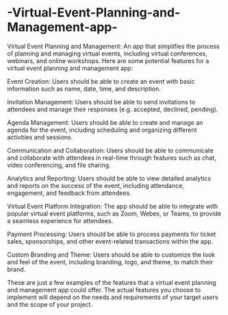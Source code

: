 # -Virtual-Event-Planning-and-Management-app-
Virtual Event Planning and Management: An app that simplifies the process of planning and managing virtual events, including virtual conferences, webinars, and online workshops. 
Here are some potential features for a virtual event planning and management app: 

Event Creation: Users should be able to create an event with basic information such as name, date, time, and description.

Invitation Management: Users should be able to send invitations to attendees and manage their responses (e.g. accepted, declined, pending).

Agenda Management: Users should be able to create and manage an agenda for the event, including scheduling and organizing different activities and sessions.

Communication and Collaboration: Users should be able to communicate and collaborate with attendees in real-time through features such as chat, video conferencing, and file sharing.

Analytics and Reporting: Users should be able to view detailed analytics and reports on the success of the event, including attendance, engagement, and feedback from attendees.

Virtual Event Platform Integration: The app should be able to integrate with popular virtual event platforms, such as Zoom, Webex, or Teams, to provide a seamless experience for attendees.

Payment Processing: Users should be able to process payments for ticket sales, sponsorships, and other event-related transactions within the app.

Custom Branding and Theme: Users should be able to customize the look and feel of the event, including branding, logo, and theme, to match their brand.

These are just a few examples of the features that a virtual event planning and management app could offer. The actual features you choose to implement will depend on the needs and requirements of your target users and the scope of your project.
